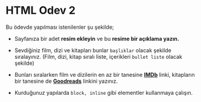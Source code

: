 # HTML Odev 2

Bu ödevde yapılması istenilenler şu şekilde;

- Sayfanıza bir adet **resim ekleyin** ve bu **resime bir açıklama yazın.**

- Sevdiğiniz film, dizi ve kitapları bunlar `başlıklar` olacak şekilde sıralayınız. (Film, dizi, kitap sıralı liste, içerikleri `bullet liste` olacak şekilde)

- Bunları sıralarken film ve dizilerin en az bir tanesine [**IMDb**](https://www.imdb.com/) linki, kitapların bir tanesine de  [**Goodreads**](https://www.goodreads.com/)  linkini yazınız.

- Kurduğunuz yapılarda `block, inline` gibi elementler kullanmaya çalışın.
